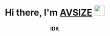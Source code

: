 <h1 align="center">Hi there, I'm <a href="https://t.me/+e6vvsdIzwv1mNmZi" target="_blank">AVSIZE</a> 
<img src="https://github.com/blackcater/blackcater/raw/main/images/Hi.gif" height="32"/></h1>
<h3 align="center">IDK</h3>
